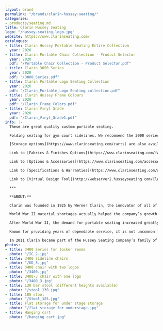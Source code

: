```yaml
---
layout: brand
permalink: "/brands/clarin-hussey-seating/"
categories:
- products/seating.md
title: Clarin Hussey Seating
logo: "/hussey-seating-logo.jpg"
website: https://www.clarinseating.com/
catalogues:
- title: Clarin Hussey Portable Seating Entire Collection
  year: 2020
- title: Clarin Portable Chair Collection - Product Selector
  year: 2020
  pdf: "/Portable Chair Collection - Product Selector.pdf"
- title: Clarin 3000 Series
  year: 2020
  pdf: "/3000_Series.pdf"
- title: Clarin Portable Logo Seating Collection
  year: 2020
  pdf: "/Clarin_Portable_Logo Seating collection.pdf"
- title: Clarin Hussey Frame Colours
  year: 2020
  pdf: "/Clarin_Frame_Colors.pdf"
- title: Clarin Vinyl Grade
  year: 2020
  pdf: "/Clarin_Vinyl_Grade1.pdf"
info: |-
  These are great quality custom portable seating.

  Folding seating for gym court sidelines. We recommend the 3000 series for this use.

  [Storage options](https://www.clarinseating.com/carts) are also available.

  Link to [Fabrics & Finishes Options](https://www.clarinseating.com/fabrics-and-finishes)

  Link to [Options & Accessories](https://www.clarinseating.com/accessories)

  Link to [Specifications & Warranties](https://www.clarinseating.com/specification-and-warranties)

  Link to [Virtual Design Tool](http://webserver2.husseyseating.com/ClarinSeatSelector/default.aspx)

  ***

  **ABOUT:**

  Clarin was founded in 1925 by Werner Clarin, the innovator of all of the principle designs that are presently offered by folding chair manufacturers. In 1928 Clarin Corporation made the first all-steel folding chair manufactured in the United States.

  World War II material shortages actually helped the company’s growth when it switched to wood folding chairs and government sub-contract work to stay operational.

  After World War II, the demand for portable seating increased greatly because of the rising enrollment in public schools, and Clarin grew steadily as the market did.

  Known for providing years of dependable service, it is not uncommon for schools and venues to still be using Clarin chairs dating all the way back to the 1960’s and 70’s.

  In 2011 Clarin became part of the Hussey Seating Company’s family of products.
photos:
- title: 3400 Series for locker rooms
  photo: "/IC_2.jpg"
- title: 3400 sideline chairs
  photo: "/UD_3.jpg"
- title: 3400 chair with two logos
  photo: "/3400.jpg"
- title: 3400-3 chair with one logo
  photo: "/3400_3.jpg"
- title: 130 bar stool (different heights available)
  photo: "/stool_130.jpg"
- title: 185 stool
  photo: "/Stool_185.jpg"
- title: Flat storage for under stage storage
  photo: "/flat storage for understage.jpg"
- title: Hanging cart
  photo: "/hanging cart.jpg"

---
```

